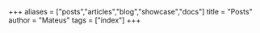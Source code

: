 +++
aliases = ["posts","articles","blog","showcase","docs"]
title = "Posts"
author = "Mateus"
tags = ["index"]
+++
